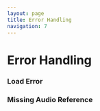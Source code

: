 ```yaml
---
layout: page
title: Error Handling
navigation: 7
---
```


# Error Handling

### Load Error
<p id="load-error"></p>

### Missing Audio Reference
<p id="reference-error"></p>
<script src="{{ 'embed.js' | relative_url }}"></script>
<script>
    var config = {
        title: 'FS171 Invasion!',
        subtitle: 'LAN Planung - Kalender - Bingo - Wikipedia - Akkukalibration - Alte iPads und iPods - Find My Friends - iPhone Music Player - Apple Watch - Kommandozeile - Star Wars - Dante - Internet of Things Security - VPN',
        summary: 'Wir haben eine wie wir finden abwechslungsreiche Sendung produziert, die wir Euch wie immer mit Freude bereitstellen. Während die Live-Hörer Freak-Show-Bingo spielen, greifen wir das Wikipedia-Thema der letzten Sendung auf und liefern auch noch weitere Aspekte des optimalen Star-Wars-Medienkonsums frei Haus. Dazu viel Nerderei rund um die Kommandozeile, eine Einschätzung der Perspektive der Apple Watch, ein Rant über die mangelhafte Security  im Internet of Things (and Buildings) und allerlei anderer Kram.  Roddi setzt dieses Mal aus, sonst Vollbesetzung.',
        publicationDate: '2016-02-11T03:13:55+00:00',
        poster: 'https://freakshow.fm/wp-content/cache/podlove/04/662a9d4edcf77ea2abe3c74681f509/freak-show_200x200.jpg',
        show: {
            title: 'Freak Show',
            subtitle: 'Menschen! Technik! Sensationen!',
            summary: 'Die muntere Talk Show um Leben mit Technik, das Netz und Technikkultur. Bisweilen Apple-lastig aber selten einseitig. Wir leben und lieben Technologie und reden darüber. Mit Tim, hukl, roddi, Clemens und Denis. Freak Show hieß irgendwann mal mobileMacs.',
            poster: 'https://freakshow.fm/wp-content/cache/podlove/04/662a9d4edcf77ea2abe3c74681f509/freak-show_200x200.jpg',
            url: 'https://freakshow.fm'
        },
        theme: {
            main: '#2B8AC6'
        },
        duration: '04:15:32',
        chapters: [
            { start:"00:00:00", title: 'Intro'},
            { start:"00:01:39", title: 'Begrüßung'},
            { start:"00:04:58", title: 'IETF Meeting Netzwerk'},
            { start:"00:18:37", title: 'Kalender'},
            { start:"00:33:40", title: 'Freak Show Bingo'},
            { start:"00:35:37", title: 'Wikipedia'},
            { start:"01:17:26", title: 'iPhone Akkukalibration'},
            { start:"01:24:55", title: 'Alte iPads und iPod touches'},
            { start:"01:31:02", title: 'Find My Friends'},
            { start:"01:41:46", title: 'iPhone Music Player'},
            { start:"01:56:13", title: 'Apple Watch'},
            { start:"02:11:51", title: 'Kommandozeile: System Appreciation'},
            { start:"02:23:10", title: 'Sound und Design für Games'},
            { start:"02:24:59", title: 'Kommandozeile: Remote Deployment'},
            { start:"02:32:37", title: 'Kommandozeile: Man Pages'},
            { start:"02:44:31", title: 'Kommandozeile: screen vs. tmux'},
            { start:"02:58:02", title: 'Star Wars: Machete Order & Phantom Edit'},
            { start:"03:20:05", title: 'Kopfhörer-Ersatzteile'},
            { start:"03:23:39", title: 'Dante'},
            { start:"03:38:03", title: 'Dante Via'},
            { start:"03:45:33", title: 'Internet of Things Security'},
            { start:"03:56:11", title: 'That One Privacy Guy\'s VPN Comparison Chart'},
            { start:"04:10:00", title: 'Ausklang'}
        ],
        audio: [],
        reference: {
            config: '//podlove-player.surge.sh/fixtures/example.json',
            share: '//podlove-player.surge.sh/share'
        },
        contributors: [{
          name: 'Tim Pritlove',
          avatar: 'https:\/\/freakshow.fm\/wp-content\/cache\/podlove\/47\/08928e3c26dcb1141d67ad75869619\/tim-pritlove_150x150.jpg',
          role: { id: '9', slug: 'team', title: 'Team' },
          group: { id: '1', slug: 'onair', title: 'On Air' },
          comment: null
        }, {
          name: 'Clemens Schrimpe',
          avatar: 'https:\/\/freakshow.fm\/wp-content\/cache\/podlove\/0f\/9c18f5e825496b9060337f92814142\/clemens-schrimpe_150x150.jpg',
          role: { id: '9', slug: 'team', title: 'Team' },
          group: { id: '1', slug: 'onair', title: 'On Air' },
          comment: null
        }, {
          name: 'hukl',
          avatar: 'https:\/\/freakshow.fm\/wp-content\/cache\/podlove\/8e\/f30cbe274c3f5e43dc4a7219676f50\/hukl_150x150.jpg',
          role: { id: '9', slug: 'team', title: 'Team' },
          group: { id: '1', slug: 'onair', title: 'On Air' },
          comment: null
        }, {
          name: 'Denis Ahrens',
          avatar: 'https:\/\/freakshow.fm\/wp-content\/cache\/podlove\/b2\/425e5c8f180ddf548c95be1c2d7bcf\/denis-ahrens_150x150.jpg',
          role: { id: '9', slug: 'team', title: 'Team' },
          group: { id: '1', slug: 'onair', title: 'On Air' },
          comment: null
        }, {
          name: 'David Scribane',
          avatar: 'https:\/\/freakshow.fm\/wp-content\/cache\/podlove\/b3\/c8cc8a1989aa0fc4488d473517b1ee\/david-scribane_150x150.jpg',
          role: { id: '7', slug: 'composition', title: 'Komposition' },
          group: { id: '3', slug: 'support', title: 'Support' },
          comment: null
        }, {
          name: 'Xenim Streaming Network',
          avatar: 'https:\/\/freakshow.fm\/podlove\/image\/687474703a2f2f6d6574612e6d6574616562656e652e6d652f6d656469612f6d6574616562656e652f636f6e7472696275746f72732f78656e696d2d73747265616d696e672d6e6574776f726b2e706e67\/150\/150\/0\/xenim-streaming-network',
          role: { id: '10', slug: 'streaming', title: 'Streaming' },
          group: { id: '3', slug: 'support', title: 'Support' },
          comment: null
        }]
    };

    podlovePlayer('#load-error', Object.assign({}, config, {
        audio: [{url: 'http://invalid.url'}]
    }))

    podlovePlayer('#reference-error', Object.assign({}, config))
</script>
